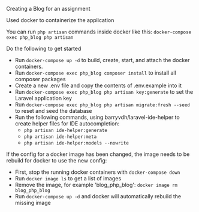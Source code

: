 Creating a Blog for an assignment

Used docker to containerize the application

You can run `php artisan` commands inside docker like this: `docker-compose exec php_blog php artisan`

Do the following to get started
* Run `docker-compose up -d` to build, create, start, and attach the docker containers.
* Run `docker-compose exec php_blog composer install` to install all composer packages
* Create a new .env file and copy the contents of .env.example into it
* Run `docker-compose exec php_blog php artisan key:generate` to set the Laravel application key
* Run `docker-compose exec php_blog php artisan migrate:fresh --seed` to reset and seed the database
* Run the following commands, using barryvdh/laravel-ide-helper to create helper files for IDE autocompletion:
    * `php artisan ide-helper:generate`
    * `php artisan ide-helper:meta`
    * `php artisan ide-helper:models --nowrite`
    
If the config for a docker image has been changed, the image needs to be rebuild for docker to use the new config:
* First, stop the running docker containers with `docker-compose down`
* Run `docker image ls` to get a list of images
* Remove the image, for example 'blog_php_blog': `docker image rm blog_php_blog`
* Run `docker-compose up -d` and docker will automatically rebuild the missing image
